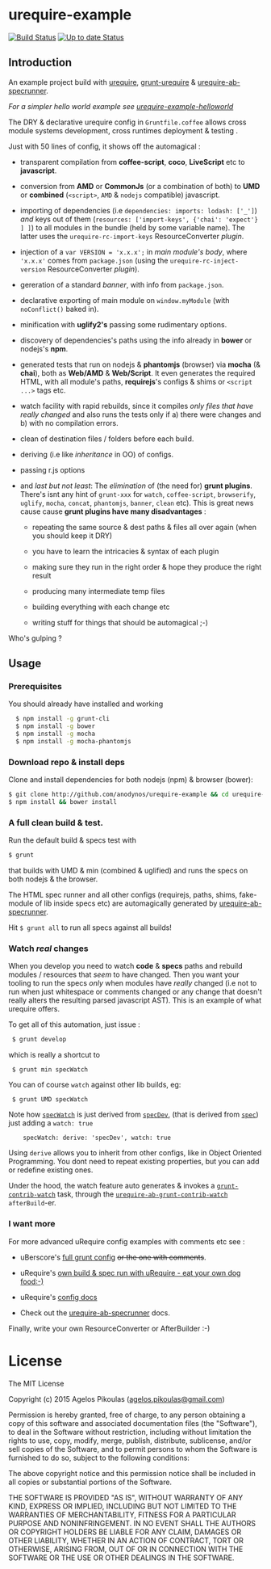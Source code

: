 # urequire-example

[![Build Status](https://travis-ci.org/anodynos/urequire-example.png)](https://travis-ci.org/anodynos/urequire-example)
[![Up to date Status](https://david-dm.org/anodynos/urequire-example.png)](https://david-dm.org/anodynos/urequire-example.png)

## Introduction

An example project build with [urequire](http://urequire.org), [grunt-urequire](https://github.com/aearly/grunt-urequire) & [urequire-ab-specrunner](https://github.com/anodynos/urequire-ab-specrunner).

*For a simpler *hello world* example see [urequire-example-helloworld](http://github.com/anodynos/urequire-example-helloworld)*

The DRY & declarative urequire config in `Gruntfile.coffee` allows cross module systems development, cross runtimes deployment & testing .

Just with 50 lines of config, it shows off the automagical :

* transparent compilation from **coffee-script**, **coco**, **LiveScript** etc to **javascript**.

* conversion from **AMD** or **CommonJs** (or a combination of both) to **UMD** or **combined** (`<script>`, `AMD` & `nodejs` compatible) javascript.

* importing of dependencies (i.e `dependencies: imports: lodash: ['_']`) *and* keys out of them (`resources: ['import-keys', {'chai': 'expect'} ] ]`) to all modules in the bundle (held by some variable name). The latter uses the `urequire-rc-import-keys` ResourceConverter *plugin*.

* injection of a `var VERSION = 'x.x.x';` in *main module's body*, where `'x.x.x'` comes from `package.json` (using the `urequire-rc-inject-version` ResourceConverter *plugin*).

* gereration of a standard *banner*, with info from `package.json`.

* declarative exporting of main module on `window.myModule` (with `noConflict()` baked in).

* minification with **uglify2's** passing some rudimentary options.

* discovery of dependencies's paths using the info already in **bower** or nodejs's **npm**.

* generated tests that run on nodejs & **phantomjs** (browser) via **mocha** (& **chai**), both as **Web/AMD** & **Web/Script**. It even generates the required HTML, with all module's paths, **requirejs**'s configs & shims or `<script ...>` tags etc.

* watch facility with rapid rebuilds, since it compiles *only files that have really changed* and also runs the tests only if a) there were changes and b) with no compilation errors.

* clean of destination files / folders before each build.

* deriving (i.e like *inheritance* in OO) of configs.

* passing r.js options

* and *last but not least*: The *elimination* of (the need for) **grunt plugins**. There's isnt any hint of `grunt-xxx` for `watch`, `coffee-script`, `browserify`, `uglify`, `mocha`, `concat`, `phantomjs`, `banner`, `clean` etc). This is great news cause cause **grunt plugins have many disadvantages** :

     * repeating the same source & dest paths & files all over again (when you should keep it DRY)

     * you have to learn the intricacies & syntax of each plugin

     * making sure they run in the right order & hope they produce the right result

     * producing many intermediate temp files

     * building everything with each change etc

     * writing stuff for things that should be automagical ;-)

Who's gulping ?

## Usage

### Prerequisites

You should already have installed and working

```bash
  $ npm install -g grunt-cli
  $ npm install -g bower
  $ npm install -g mocha
  $ npm install -g mocha-phantomjs
```

### Download repo & install deps

Clone and install dependencies for both nodejs (npm) & browser (bower):

```bash
$ git clone http://github.com/anodynos/urequire-example && cd urequire-example
$ npm install && bower install
```

### A full clean build & test.

Run the default build & specs test with

```bash
$ grunt
```

that builds with UMD & min (combined & uglified) and runs the specs on both nodejs & the browser.

The HTML spec runner and all other configs (requirejs, paths, shims, fake-module of lib inside specs etc) are automagically generated by [urequire-ab-specrunner](https://github.com/anodynos/urequire-ab-specrunner).

Hit `$ grunt all` to run all specs against all builds!

### Watch *real* changes

When you develop you need to watch **code** & **specs** paths and rebuild modules / resources that _seem_ to have changed. Then you want your tooling to run the specs *only* when modules have _really_ changed (i.e not to run when just whitespace or comments changed or any change that doesn't really alters the resulting parsed javascript AST). This is an example of what urequire offers.

To get all of this automation, just issue :

```bash
 $ grunt develop
```

which is really a shortcut to

```
 $ grunt min specWatch
```

You can of course `watch` against other lib builds, eg:

```
 $ grunt UMD specWatch
```

Note how [`specWatch`](https://github.com/anodynos/uRequire-example/blob/master/Gruntfile.coffee#L43-L45) is just derived from [`specDev`](https://github.com/anodynos/uRequire-example/blob/master/Gruntfile.coffee#L38-L43), (that is derived from [`spec`](https://github.com/anodynos/uRequire-example/blob/master/Gruntfile.coffee#L23-L38)) just adding a `watch: true`

```
    specWatch: derive: 'specDev', watch: true
```

Using `derive` allows you to inherit from other configs, like in Object Oriented Programming. You dont need to repeat existing properties, but you can add or redefine existing ones.

Under the hood, the watch feature auto generates & invokes a [`grunt-contrib-watch`](https://github.com/gruntjs/grunt-contrib-watch) task, through the [`urequire-ab-grunt-contrib-watch`](https://github.com/anodynos/urequire-ab-grunt-contrib-watch]) `afterBuild`-er.

### I want more

For more advanced uRequire config examples with comments etc see :

* uBerscore's [full grunt config](https://github.com/anodynos/uBerscore) ~~or the one with comments~~.

* uRequire's [own build & spec run with uRequire - eat your own dog food:-)](https://github.com/anodynos/uRequire/blob/master/Gruntfile.coffee)

* uRequire's [config docs](https://github.com/anodynos/uRequire/blob/master/source/code/config/MasterDefaultsConfig.coffee.md)

* Check out the [urequire-ab-specrunner](https://github.com/anodynos/urequire-ab-specrunner) docs.

Finally, write your own ResourceConverter or AfterBuilder :-)

# License

The MIT License

Copyright (c) 2015 Agelos Pikoulas (agelos.pikoulas@gmail.com)

Permission is hereby granted, free of charge, to any person
obtaining a copy of this software and associated documentation
files (the "Software"), to deal in the Software without
restriction, including without limitation the rights to use,
copy, modify, merge, publish, distribute, sublicense, and/or sell
copies of the Software, and to permit persons to whom the
Software is furnished to do so, subject to the following
conditions:

The above copyright notice and this permission notice shall be
included in all copies or substantial portions of the Software.

THE SOFTWARE IS PROVIDED "AS IS", WITHOUT WARRANTY OF ANY KIND,
EXPRESS OR IMPLIED, INCLUDING BUT NOT LIMITED TO THE WARRANTIES
OF MERCHANTABILITY, FITNESS FOR A PARTICULAR PURPOSE AND
NONINFRINGEMENT. IN NO EVENT SHALL THE AUTHORS OR COPYRIGHT
HOLDERS BE LIABLE FOR ANY CLAIM, DAMAGES OR OTHER LIABILITY,
WHETHER IN AN ACTION OF CONTRACT, TORT OR OTHERWISE, ARISING
FROM, OUT OF OR IN CONNECTION WITH THE SOFTWARE OR THE USE OR
OTHER DEALINGS IN THE SOFTWARE.